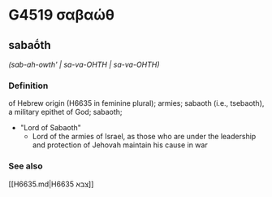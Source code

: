 # G4519 σαβαώθ

## sabaṓth

_(sab-ah-owth' | sa-va-OHTH | sa-va-OHTH)_

### Definition

of Hebrew origin (H6635 in feminine plural); armies; sabaoth (i.e., tsebaoth), a military epithet of God; sabaoth; 

- &quot;Lord of Sabaoth&quot;
  - Lord of the armies of Israel, as those who are under the leadership and protection of Jehovah maintain his cause in war

### See also

[[H6635.md|H6635 צבא]]
